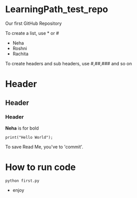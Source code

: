 # LearningPath_test_repo
Our first GitHub Repository

To create a list, use * or #
* Neha
* Roshni
* Rachita

To create headers and sub headers, use #,##,### and so on
# Header
## Header
### Header

**Neha** is for bold

```
print("Hello World");
```

To save Read Me, you've to 'commit'.

# How to run code
```
python first.py
```
* enjoy
